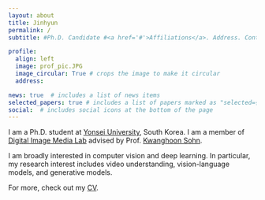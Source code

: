 ```yaml
---
layout: about
title: Jinhyun
permalink: /
subtitle: #Ph.D. Candidate #<a href='#'>Affiliations</a>. Address. Contacts. Moto. Etc.

profile:
  align: left
  image: prof_pic.JPG
  image_circular: True # crops the image to make it circular
  address: 

news: true  # includes a list of news items
selected_papers: true # includes a list of papers marked as "selected={true}"
social:  # includes social icons at the bottom of the page
---
```


I am a Ph.D. student at [Yonsei University](https://ee.yonsei.ac.kr/ee/index.do), South Korea.
I am a member of [Digital Image Media Lab](http://diml.yonsei.ac.kr/) advised by Prof. [Kwanghoon Sohn](http://diml.yonsei.ac.kr/professor/).

I am broadly interested in computer vision and deep learning.
In particular, my research interest includes video understanding, vision-language models, and generative models.

For more, check out my [CV](http://).

